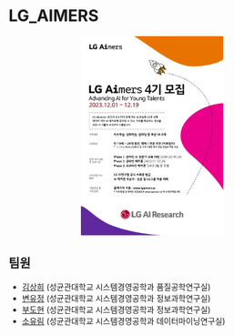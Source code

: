 # LG_AIMERS
<p align='center'>
    <img src='poster.png' width='250' height='350'>
</p>

## 팀원
- [김상희](https://github.com/cecksh) (성균관대학교 시스템경영공학과 품질공학연구실)
- [변유정](https://github.com/HBHBYJYJ) (성균관대학교 시스템경영공학과 정보과학연구실)
- [부도현](https://github.com/DohyunBu) (성균관대학교 시스템경영공학과 정보과학연구실)
- [소유림](https://github.com/sosum22) (성균관대학교 시스템경영공학과 데이터마이닝연구실)
